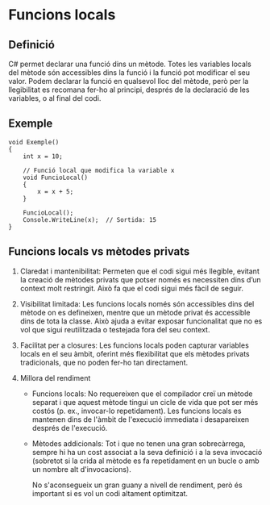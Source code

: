 # Funcions locals
## Definició

C# permet declarar una funció dins un mètode. Totes les variables locals del mètode són accessibles dins la funció i la funció pot modificar el seu valor. Podem declarar la funció en qualsevol lloc del mètode, però per la llegibilitat es recomana fer-ho al principi, després de la declaració de les variables, o al final del codi.

## Exemple

```CSharp
void Exemple()
{
    int x = 10;
    
    // Funció local que modifica la variable x
    void FuncioLocal()
    {
        x = x + 5;
    }

    FuncioLocal();
    Console.WriteLine(x);  // Sortida: 15
}
```

## Funcions locals vs mètodes privats

1. Claredat i mantenibilitat: Permeten que el codi sigui més llegible, evitant la creació de mètodes privats que potser només es necessiten dins d’un context molt restringit. Això fa que el codi sigui més fàcil de seguir.

2. Visibilitat limitada: Les funcions locals només són accessibles dins del mètode on es defineixen, mentre que un mètode privat és accessible dins de tota la classe. Això ajuda a evitar exposar funcionalitat que no es vol que sigui reutilitzada o testejada fora del seu context.

3. Facilitat per a closures: Les funcions locals poden capturar variables locals en el seu àmbit, oferint més flexibilitat que els mètodes privats tradicionals, que no poden fer-ho tan directament.

4. Millora del rendiment

    - Funcions locals: No requereixen que el compilador creï un mètode separat i que aquest mètode tingui un cicle de vida que pot ser més costós (p. ex., invocar-lo repetidament). Les funcions locals es mantenen dins de l'àmbit de l'execució immediata i desapareixen després de l'execució.

    - Mètodes addicionals: Tot i que no tenen una gran sobrecàrrega, sempre hi ha un cost associat a la seva definició i a la seva invocació (sobretot si la crida al mètode es fa repetidament en un bucle o amb un nombre alt d'invocacions).

        No s'aconsegueix un gran guany a nivell de rendiment, però és important si es vol un codi altament optimitzat.